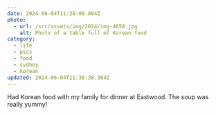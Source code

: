 ```yaml
---
date: 2024-06-04T11:28:00.804Z
photo:
  - url: /src/assets/img/2024/img-4658.jpg
    alt: Photo of a table full of Korean food
category:
  - life
  - pics
  - food
  - sydney
  - korean
updated: 2024-06-04T11:38:38.384Z
---
```


Had Korean food with my family for dinner at Eastwood. The soup was really yummy!
